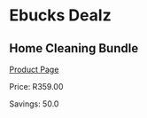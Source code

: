 
# Ebucks Dealz
## Home Cleaning Bundle
[Product Page](https://www.ebucks.com/web/shop/productSelected.do?prodId=1169236257&catId=909917204)

Price: R359.00

Savings: 50.0


	